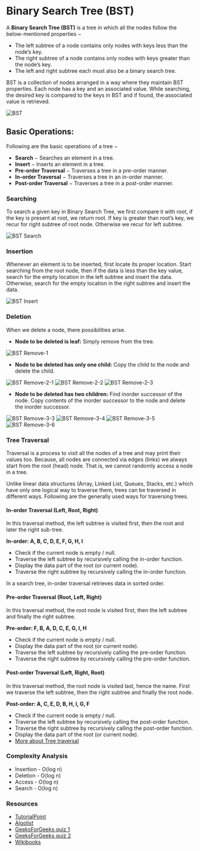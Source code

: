 # Binary Search Tree (BST)

A **Binary Search Tree (BST)** is a tree in which all the nodes follow the below-mentioned properties −

- The left subtree of a node contains only nodes with keys less than the node’s key.
- The right subtree of a node contains only nodes with keys greater than the node’s key.
- The left and right subtree each must also be a binary search tree.

BST is a collection of nodes arranged in a way where they maintain BST properties. Each node has a key and an associated value. While searching, the desired key is compared to the keys in BST and if found, the associated value is retrieved.

![BST](./images/binary_search_tree.jpg)

## Basic Operations:

Following are the basic operations of a tree −

- **Search** − Searches an element in a tree.
- **Insert** − Inserts an element in a tree.
- **Pre-order Traversal** − Traverses a tree in a pre-order manner.
- **In-order Traversal** − Traverses a tree in an in-order manner.
- **Post-order Traversal** − Traverses a tree in a post-order manner.

### Searching

To search a given key in Binary Search Tree, we first compare it with root, if the key is present at root, we return root. If key is greater than root’s key, we recur for right subtree of root node. Otherwise we recur for left subtree.

![BST Search](./images/bst_search.png)

### Insertion

Whenever an element is to be inserted, first locate its proper location. Start searching from the root node, then if the data is less than the key value, search for the empty location in the left subtree and insert the data. Otherwise, search for the empty location in the right subtree and insert the data.

![BST Insert](./images/bst_insert.png)

### Deletion

When we delete a node, there possibilities arise.
- **Node to be deleted is leaf:** Simply remove from the tree.

![BST Remove-1](./images/bst-remove-case-1.png)

- **Node to be deleted has only one child:** Copy the child to the node and delete the child.

![BST Remove-2-1](./images/bst-remove-case-2-1.png)
![BST Remove-2-2](./images/bst-remove-case-2-2.png)
![BST Remove-2-3](./images/bst-remove-case-2-3.png)

- **Node to be deleted has two children:** Find inorder successor of the node. Copy contents of the inorder successor to the node and delete the inorder successor.

![BST Remove-3-3](./images/bst-remove-case-3-3.png)
![BST Remove-3-4](./images/bst-remove-case-3-4.png)
![BST Remove-3-5](./images/bst-remove-case-3-5.png)
![BST Remove-3-6](./images/bst-remove-case-3-6.png)


### Tree Traversal

Traversal is a process to visit all the nodes of a tree and may print their values too. Because, all nodes are connected via edges (links) we always start from the root (head) node. That is, we cannot randomly access a node in a tree.

Unlike linear data structures (Array, Linked List, Queues, Stacks, etc.) which have only one logical way to traverse them, trees can be traversed in different ways. Following are the generally used ways for traversing trees.

#### In-order Traversal (Left, Root, Right)

In this traversal method, the left subtree is visited first, then the root and later the right sub-tree.

**In-order: A, B, C, D, E, F, G, H, I**

- Check if the current node is empty / null.
- Traverse the left subtree by recursively calling the in-order function.
- Display the data part of the root (or current node).
- Traverse the right subtree by recursively calling the in-order function.

In a search tree, in-order traversal retrieves data in sorted order.


#### Pre-order Traversal (Root, Left, Right)

In this traversal method, the root node is visited first, then the left subtree and finally the right subtree.


**Pre-order: F, B, A, D, C, E, G, I, H**

- Check if the current node is empty / null.
- Display the data part of the root (or current node).
- Traverse the left subtree by recursively calling the pre-order function.
- Traverse the right subtree by recursively calling the pre-order function.


#### Post-order Traversal (Left, Right, Root)

In this traversal method, the root node is visited last, hence the name. First we traverse the left subtree, then the right subtree and finally the root node.

**Post-order: A, C, E, D, B, H, I, G, F**

- Check if the current node is empty / null.
- Traverse the left subtree by recursively calling the post-order function.
- Traverse the right subtree by recursively calling the post-order function.
- Display the data part of the root (or current node).
- [More about Tree traversal](https://en.wikipedia.org/wiki/Tree_traversal)

### Complexity Analysis

- Insertion - O(log n)
- Deletion - O(log n)
- Access - O(log n)
- Search - O(log n)

### Resources

- [TutorialPoint](https://www.tutorialspoint.com/data_structures_algorithms/binary_search_tree.htm)
- [Algolist](http://www.algolist.net/Data_structures/Binary_search_tree)
- [GeeksForGeeks quiz 1](http://quiz.geeksforgeeks.org/binary-search-tree-set-1-search-and-insertion/)
- [GeeksForGeeks quiz 2](http://quiz.geeksforgeeks.org/binary-search-tree-set-2-delete/)
- [Wikibooks](https://en.wikibooks.org/wiki/Data_Structures/Trees#Binary_Search_Trees)
